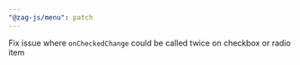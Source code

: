 ```yaml
---
"@zag-js/menu": patch
---
```


Fix issue where `onCheckedChange` could be called twice on checkbox or radio item
